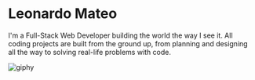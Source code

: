 # Leonardo Mateo

I'm a Full-Stack Web Developer building the world the way I see it. All coding projects are built from the ground up, from planning and designing all the way to solving real-life problems with code.

![giphy](https://media0.giphy.com/media/2IudUHdI075HL02Pkk/giphy.gif?cid=ecf05e471h0ytr435inhe8sxemyqh78hf57rpmcf4va7ttdu&rid=giphy.gif&ct=g)



<!--
**LeonardoMateo1/LeonardoMateo1** is a ✨ _special_ ✨ repository because its `README.md` (this file) appears on your GitHub profile.

Here are some ideas to get you started:

- 🔭 I’m currently working on ...
- 🌱 I’m currently learning ...
- 👯 I’m looking to collaborate on ...
- 🤔 I’m looking for help with ...
- 💬 Ask me about ...
- 📫 How to reach me: ...
- 😄 Pronouns: ...
- ⚡ Fun fact: ...
-->
